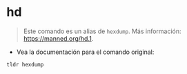 # hd

> Este comando es un alias de `hexdump`.
> Más información: <https://manned.org/hd.1>.

- Vea la documentación para el comando original:

`tldr hexdump`
